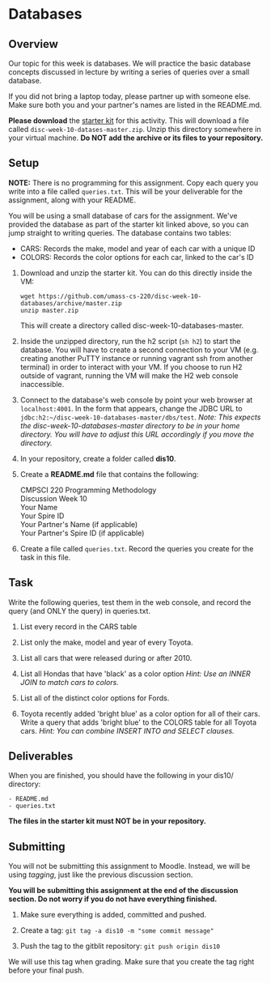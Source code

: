 # Databases

## Overview

Our topic for this week is databases. We will practice the basic database
concepts discussed in lecture by writing a series of queries over a small
database.

If you did not bring a laptop today, please partner up with someone else. Make
sure both you and your partner's names are listed in the README.md.

**Please download** the [starter kit] for this activity. This will download a
file called `disc-week-10-datases-master.zip`. Unzip this directory somewhere in
your virtual machine. **Do NOT add the archive or its files to your
repository.**

[starter kit]: https://github.com/umass-cs-220/disc-week-10-databases/archive/master.zip

## Setup

**NOTE:** There is no programming for this assignment. Copy each query you write
into a file called `queries.txt`. This will be your deliverable for the
assignment, along with your README.

You will be using a small database of cars for the assignment. We've provided
the database as part of the starter kit linked above, so you can jump straight
to writing queries. The database contains two tables:

- CARS: Records the make, model and year of each car with a unique ID
- COLORS: Records the color options for each car, linked to the car's ID

1. Download and unzip the starter kit. You can do this directly inside the VM:

    ```
    wget https://github.com/umass-cs-220/disc-week-10-databases/archive/master.zip
    unzip master.zip
    ```
    This will create a directory called disc-week-10-databases-master.

1. Inside the unzipped directory, run the h2 script (`sh h2`) to start the
   database. You will have to create a second connection to your VM (e.g.
   creating another PuTTY instance or running vagrant ssh from another terminal)
   in order to interact with your VM. If you choose to run H2 outside of
   vagrant, running the VM will make the H2 web console inaccessible.

1. Connect to the database's web console by point your web browser at
   `localhost:4001`. In the form that appears, change the JDBC URL to 
    `jdbc:h2:~/disc-week-10-databases-master/dbs/test`. *Note: This expects the
    disc-week-10-databases-master directory to be in your home directory. You
    will have to adjust this URL accordingly if you move the directory.*

1. In your repository, create a folder called **dis10**.

1. Create a **README.md** file that contains the following:

    CMPSCI 220 Programming Methodology  
    Discussion Week 10  
    Your Name  
    Your Spire ID  
    Your Partner's Name (if applicable)  
    Your Partner's Spire ID (if applicable)  
  
1. Create a file called `queries.txt`. Record the queries you create for the
   task in this file.

## Task

Write the following queries, test them in the web console, and record the query
(and ONLY the query) in queries.txt.

1. List every record in the CARS table

1. List only the make, model and year of every Toyota.

1. List all cars that were released during or after 2010.

1. List all Hondas that have 'black' as a color option *Hint: Use an INNER JOIN
   to match cars to colors.*

1. List all of the distinct color options for Fords.

1. Toyota recently added 'bright blue' as a color option for all of their cars.
   Write a query that adds 'bright blue' to the COLORS table for all Toyota
   cars. *Hint: You can combine INSERT INTO and SELECT clauses.*

## Deliverables

When you are finished, you should have the following in your dis10/ directory:

```
- README.md
- queries.txt
```

**The files in the starter kit must NOT be in your repository.**

## Submitting

You will not be submitting this assignment to Moodle. Instead, we will be using
*tagging*, just like the previous discussion section.

**You will be submitting this assignment at the end of the discussion section.
Do not worry if you do not have everything finished.**

1. Make sure everything is added, committed and pushed.

2. Create a tag: `git tag -a dis10 -m "some commit message"`

3. Push the tag to the gitblit repository: `git push origin dis10`

We will use this tag when grading. Make sure that you create the tag right before your final push.
